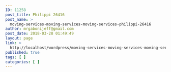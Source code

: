 ```yaml
---
ID: 11258
post_title: Philippi 26416
post_name: >
  moving-services-moving-services-moving-services-philippi-26416
author: mrgabonijeff@gmail.com
post_date: 2018-03-28 01:49:49
layout: page
link: >
  http://localhost/wordpress/moving-services-moving-services-moving-services-philippi-26416/
published: true
tags: [ ]
categories: [ ]
---
```

